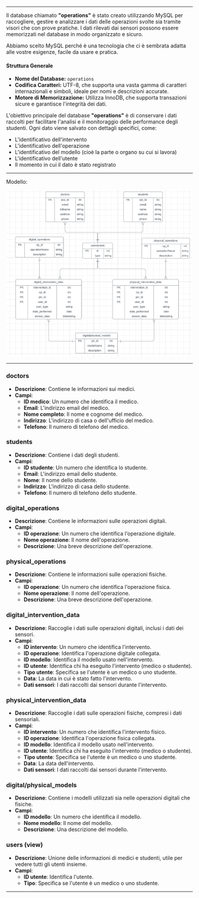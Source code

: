 
---

Il database chiamato **"operations"** è stato creato utilizzando MySQL per raccogliere, gestire e analizzare i dati delle operazioni svolte sia tramite visori che con prove pratiche. I dati rilevati dai sensori possono essere memorizzati nel database in modo organizzato e sicuro.

Abbiamo scelto MySQL perché è una tecnologia che ci è sembrata adatta alle vostre esigenze, facile da usare e pratica.

#### Struttura Generale
- **Nome del Database:** `operations`
- **Codifica Caratteri:** UTF-8, che supporta una vasta gamma di caratteri internazionali e simboli, ideale per nomi e descrizioni accurate.
- **Motore di Memorizzazione:** Utilizza InnoDB, che supporta transazioni sicure e garantisce l'integrità dei dati.

L'obiettivo principale del database **"operations"** è di conservare i dati raccolti per facilitare l'analisi e il monitoraggio delle performance degli studenti. Ogni dato viene salvato con dettagli specifici, come:

- L'identificativo dell'intervento
- L'identificativo dell'operazione
- L'identificativo del modello (cioè la parte o organo su cui si lavora)
- L'identificativo dell'utente
- Il momento in cui il dato è stato registrato

---
Modello:

![model](img/model.png)


---

### **doctors**
- **Descrizione**: Contiene le informazioni sui medici.
- **Campi**:
  - **ID medico**: Un numero che identifica il medico.
  - **Email**: L'indirizzo email del medico.
  - **Nome completo**: Il nome e cognome del medico.
  - **Indirizzo**: L'indirizzo di casa o dell'ufficio del medico.
  - **Telefono**: Il numero di telefono del medico.

### **students**
- **Descrizione**: Contiene i dati degli studenti.
- **Campi**:
  - **ID studente**: Un numero che identifica lo studente.
  - **Email**: L'indirizzo email dello studente.
  - **Nome**: Il nome dello studente.
  - **Indirizzo**: L'indirizzo di casa dello studente.
  - **Telefono**: Il numero di telefono dello studente.

### **digital_operations**
- **Descrizione**: Contiene le informazioni sulle operazioni digitali.
- **Campi**:
  - **ID operazione**: Un numero che identifica l'operazione digitale.
  - **Nome operazione**: Il nome dell'operazione.
  - **Descrizione**: Una breve descrizione dell'operazione.

### **physical_operations**
- **Descrizione**: Contiene le informazioni sulle operazioni fisiche.
- **Campi**:
  - **ID operazione**: Un numero che identifica l'operazione fisica.
  - **Nome operazione**: Il nome dell'operazione.
  - **Descrizione**: Una breve descrizione dell'operazione.

### **digital_intervention_data**
- **Descrizione**: Raccoglie i dati sulle operazioni digitali, inclusi i dati dei sensori.
- **Campi**:
  - **ID intervento**: Un numero che identifica l'intervento.
  - **ID operazione**: Identifica l'operazione digitale collegata.
  - **ID modello**: Identifica il modello usato nell'intervento.
  - **ID utente**: Identifica chi ha eseguito l'intervento (medico o studente).
  - **Tipo utente**: Specifica se l'utente è un medico o uno studente.
  - **Data**: La data in cui è stato fatto l'intervento.
  - **Dati sensori**: I dati raccolti dai sensori durante l'intervento.

### **physical_intervention_data**
- **Descrizione**: Raccoglie i dati sulle operazioni fisiche, compresi i dati sensoriali.
- **Campi**:
  - **ID intervento**: Un numero che identifica l'intervento fisico.
  - **ID operazione**: Identifica l'operazione fisica collegata.
  - **ID modello**: Identifica il modello usato nell'intervento.
  - **ID utente**: Identifica chi ha eseguito l'intervento (medico o studente).
  - **Tipo utente**: Specifica se l'utente è un medico o uno studente.
  - **Data**: La data dell'intervento.
  - **Dati sensori**: I dati raccolti dai sensori durante l'intervento.

### **digital/physical_models**
- **Descrizione**: Contiene i modelli utilizzati sia nelle operazioni digitali che fisiche.
- **Campi**:
  - **ID modello**: Un numero che identifica il modello.
  - **Nome modello**: Il nome del modello.
  - **Descrizione**: Una descrizione del modello.

### **users (view)**
- **Descrizione**: Unione delle informazioni di medici e studenti, utile per vedere tutti gli utenti insieme.
- **Campi**:
  - **ID utente**: Identifica l'utente.
  - **Tipo**: Specifica se l'utente è un medico o uno studente.

---